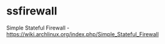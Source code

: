 ssfirewall
==========

Simple Stateful Firewall - https://wiki.archlinux.org/index.php/Simple_Stateful_Firewall
